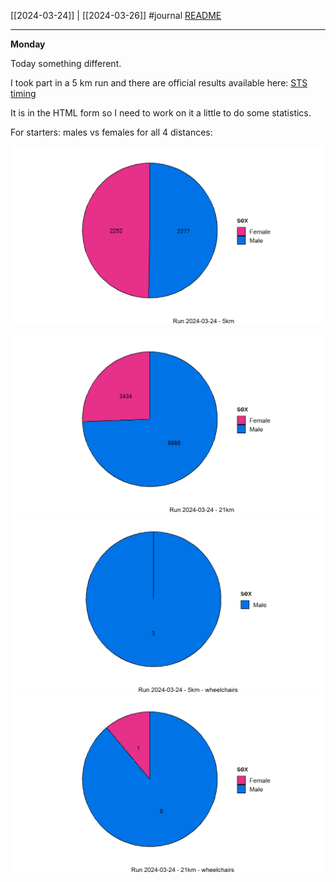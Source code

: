 [[2024-03-24]] | [[2024-03-26]]
#journal [README](../../README.md)

---
**Monday**

Today something different.

I took part in a 5 km run and there are official results available here: [STS timing](../STS%20timing.md)

It is in the HTML form so I need to work on it a little to do some statistics.

For starters: males vs females for all 4 distances:

![](../_attachments/Pasted%20image%2020240325193426.png)

![](../_attachments/Pasted%20image%2020240325193557.png)
![](../_attachments/Pasted%20image%2020240325194142.png)
![](../_attachments/Pasted%20image%2020240325193922.png)


